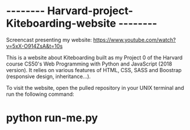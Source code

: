 # -------- Harvard-project-Kiteboarding-website --------

Screencast presenting my website: https://www.youtube.com/watch?v=5xX-O914ZsA&t=10s

This is a website about Kiteboarding built as my Project 0 of the Harvard course CS50's Web Programming with Python and JavaScript (2018 version). It relies on various features of HTML, CSS, SASS and Boostrap (responsive design, inheritance...).

To visit the website, open the pulled repository in your UNIX terminal and run the following command: 
# python run-me.py
